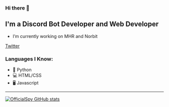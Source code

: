 ### Hi there 👋

## I'm a Discord Bot Developer and Web Developer

- I’m currently working on MHR and Norbit

[Twitter](https://www.twitter.com/OfficialSpy2)

### Languages I Know:
- 🐍 Python
- 💻 HTML/CSS
- 🖥️ Javascript
---
[![OfficialSpy GitHub stats](https://github-readme-stats.vercel.app/api?username=OfficialSpy&theme=radical&show_icons=true)](https://github.com/OfficialSpy/github-readme-stats)
